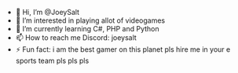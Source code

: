 - 👋 Hi, I’m @JoeySalt
- 👀 I’m interested in playing allot of videogames
- 🌱 I’m currently learning C#, PHP and Python
- 📫 How to reach me Discord: joeysalt
- ⚡ Fun fact: i am the best gamer on this planet pls hire me in your e sports team pls pls pls

<!---
JoeySalt/JoeySalt is a ✨ special ✨ repository because its `README.md` (this file) appears on your GitHub profile.
You can click the Preview link to take a look at your changes.
--->
